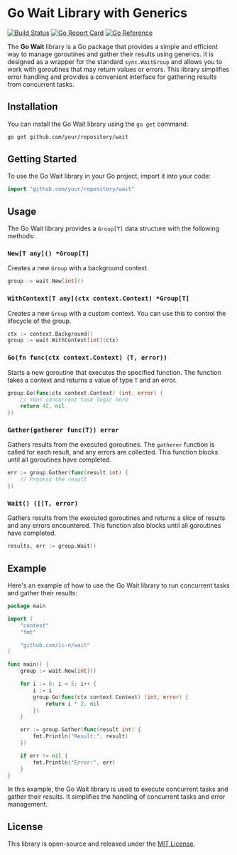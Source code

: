 # Go Wait Library with Generics

[![Build Status](https://github.com/ic-n/wait/workflows/continuous-integration/badge.svg)](https://github.com/ic-n/wait/actions)
[![Go Report Card](https://goreportcard.com/badge/github.com/ic-n/wait)](https://goreportcard.com/report/github.com/ic-n/wait)
[![Go Reference](https://pkg.go.dev/badge/github.com/ic-n/wait.svg)](https://pkg.go.dev/github.com/ic-n/wait)

The **Go Wait** library is a Go package that provides a simple and efficient way to manage goroutines and gather their results using generics. It is designed as a wrapper for the standard `sync.WaitGroup` and allows you to work with goroutines that may return values or errors. This library simplifies error handling and provides a convenient interface for gathering results from concurrent tasks.

## Installation

You can install the Go Wait library using the `go get` command:

```bash
go get github.com/your/repository/wait
```

## Getting Started

To use the Go Wait library in your Go project, import it into your code:

```go
import "github.com/your/repository/wait"
```

## Usage

The Go Wait library provides a `Group[T]` data structure with the following methods:

### `New[T any]() *Group[T]`

Creates a new `Group` with a background context.

```go
group := wait.New[int]()
```

### `WithContext[T any](ctx context.Context) *Group[T]`

Creates a new `Group` with a custom context. You can use this to control the lifecycle of the group.

```go
ctx := context.Background()
group := wait.WithContext[int](ctx)
```

### `Go(fn func(ctx context.Context) (T, error))`

Starts a new goroutine that executes the specified function. The function takes a context and returns a value of type `T` and an error.

```go
group.Go(func(ctx context.Context) (int, error) {
    // Your concurrent task logic here
    return 42, nil
})
```

### `Gather(gatherer func(T)) error`

Gathers results from the executed goroutines. The `gatherer` function is called for each result, and any errors are collected. This function blocks until all goroutines have completed.

```go
err := group.Gather(func(result int) {
    // Process the result
})
```

### `Wait() ([]T, error)`

Gathers results from the executed goroutines and returns a slice of results and any errors encountered. This function also blocks until all goroutines have completed.

```go
results, err := group.Wait()
```

## Example

Here's an example of how to use the Go Wait library to run concurrent tasks and gather their results:

```go
package main

import (
	"context"
	"fmt"

	"github.com/ic-n/wait"
)

func main() {
	group := wait.New[int]()

	for i := 0; i < 5; i++ {
		i := i
		group.Go(func(ctx context.Context) (int, error) {
			return i * 2, nil
		})
	}

	err := group.Gather(func(result int) {
		fmt.Println("Result:", result)
	})

	if err != nil {
		fmt.Println("Error:", err)
	}
}
```

In this example, the Go Wait library is used to execute concurrent tasks and gather their results. It simplifies the handling of concurrent tasks and error management.

## License

This library is open-source and released under the [MIT License](LICENSE).

